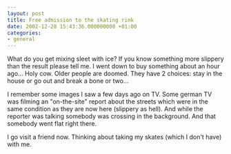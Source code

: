```yaml
---
layout: post
title: Free admission to the skating rink
date: 2002-12-28 15:43:36.000000000 +01:00
categories:
- general
---
```

What do you get mixing sleet with ice? If you know something more slippery than the result please tell me. I went down to buy something about an hour ago... Holy cow. Older people are doomed. They have 2 choices: stay in the house or go out and break a bone or two...

I remember some images I saw a few days ago on TV. Some german TV was filming an "on-the-site" report about the streets which were in the same condition as they are now here (slippery as hell). And while the reporter was talking somebody was crossing in the background. And that somebody went flat right there.

I go visit a friend now. Thinking about taking my skates (which I don't have) with me.
